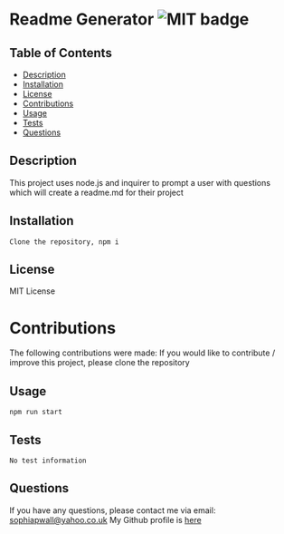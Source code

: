 # Readme Generator ![MIT badge](https://img.shields.io/badge/MIT-license-green)

## Table of Contents

- [Description](#description)
- [Installation](#installation)
- [License](#license)
- [Contributions](#contributions)
- [Usage](#usage)
- [Tests](#tests)
- [Questions](#questions)

## Description
This project uses node.js and inquirer to prompt a user with questions which will create a readme.md for their project

## Installation

```
Clone the repository, npm i
```

## License
MIT License

# Contributions
The following contributions were made: If you would like to contribute / improve this project, please  clone the repository

## Usage

```
npm run start
```

## Tests

```
No test information
```

## Questions
If you have any questions, please contact me via email: sophiapwall@yahoo.co.uk
My Github profile is [here](https://github.com/sophia4422)
